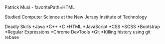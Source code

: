Patrick Musi - favoritePath=HTML

Studied Computer Science at the New Jersey Institute of Technology

Deadly Skills
*Java
*C++
*C
*HTML
*JavaScript
*CSS
*SCSS
*Bootstrap
*Regular Expressions
*Chrome DevTools
*Git
*Killing history using git rebase
